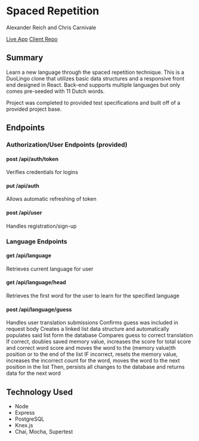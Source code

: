 # Spaced Repetition

Alexander Reich and Chris Carnivale
 
[Live App](https://ac-spaced-repetition.now.sh/)
[Client Repo](https://github.com/thinkful-ei-armadillo/spaced-repetition-alex-chris-client)

## Summary
Learn a new language through the spaced repetition technique.  This is a DuoLingo clone that utilizes basic data structures and a responsive front end designed in React. Back-end supports multiple languages but only comes pre-seeded with 11 Dutch words.

Project was completed to provided test specifications and built off of a provided project base.

## Endpoints

### Authorization/User Endpoints (provided)

#### post /api/auth/token
Verifies credentials for logins

#### put /api/auth
Allows automatic refreshing of token

#### post /api/user
Handles registration/sign-up

### Language Endpoints

#### get /api/language
Retrieves current language for user

#### get /api/language/head
Retrieves the first word for the user to learn for the specified language

#### post /api/language/guess
Handles user translation submissions
Confirms guess was included in request body
Creates a linked list data structure and automatically populates said list  form the database
Compares guess to correct translation
If correct, doubles saved memory value, increases the score for total score and correct word score and moves the word to the (memory value)th position or to the end of the list
IF incorrect, resets the memory value, increases the incorrect count for the word, moves the word to the next position in the list
Then, persists all changes to the database and returns data for the next word

## Technology Used
- Node
- Express
- PostgreSQL
- Knex.js
- Chai, Mocha, Supertest

